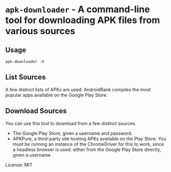 <!--- `README.md` is automatically generated from the rustdoc using [`cargo-readme`](https://crates.io/crates/cargo-readme). -->
# `apk-downloader` - A command-line tool for downloading APK files from various sources

## Usage

```shell
apk-downloader -h
```

## List Sources

A few distinct lists of APKs are used.  AndroidRank compiles the most popular apps available on
the Google Play Store.

## Download Sources

You can use this tool to download from a few distinct sources.

* The Google Play Store, given a username and password.
* APKPure, a third-party site hosting APKs available on the Play Store.  You must be running
an instance of the ChromeDriver for this to work, since a headless browser is used.
either from the Google Play Store directly, given a username

License: MIT
